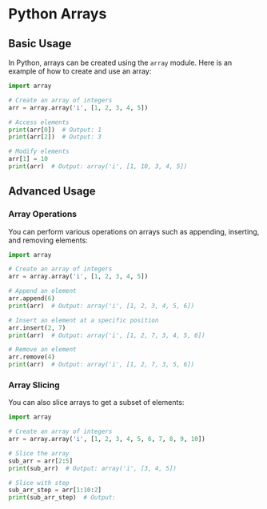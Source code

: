 # Python Arrays

## Basic Usage

In Python, arrays can be created using the `array` module. Here is an example of how to create and use an array:

```python
import array

# Create an array of integers
arr = array.array('i', [1, 2, 3, 4, 5])

# Access elements
print(arr[0])  # Output: 1
print(arr[2])  # Output: 3

# Modify elements
arr[1] = 10
print(arr)  # Output: array('i', [1, 10, 3, 4, 5])
```

## Advanced Usage

### Array Operations

You can perform various operations on arrays such as appending, inserting, and removing elements:

```python
import array

# Create an array of integers
arr = array.array('i', [1, 2, 3, 4, 5])

# Append an element
arr.append(6)
print(arr)  # Output: array('i', [1, 2, 3, 4, 5, 6])

# Insert an element at a specific position
arr.insert(2, 7)
print(arr)  # Output: array('i', [1, 2, 7, 3, 4, 5, 6])

# Remove an element
arr.remove(4)
print(arr)  # Output: array('i', [1, 2, 7, 3, 5, 6])
```

### Array Slicing

You can also slice arrays to get a subset of elements:

```python
import array

# Create an array of integers
arr = array.array('i', [1, 2, 3, 4, 5, 6, 7, 8, 9, 10])

# Slice the array
sub_arr = arr[2:5]
print(sub_arr)  # Output: array('i', [3, 4, 5])

# Slice with step
sub_arr_step = arr[1:10:2]
print(sub_arr_step)  # Output: